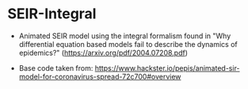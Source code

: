 # SEIR-Integral
* Animated SEIR model using the integral formalism found in "Why differential equation based models fail to describe the dynamics of epidemics?" (https://arxiv.org/pdf/2004.07208.pdf)

* Base code taken from: https://www.hackster.io/pepis/animated-sir-model-for-coronavirus-spread-72c700#overview
